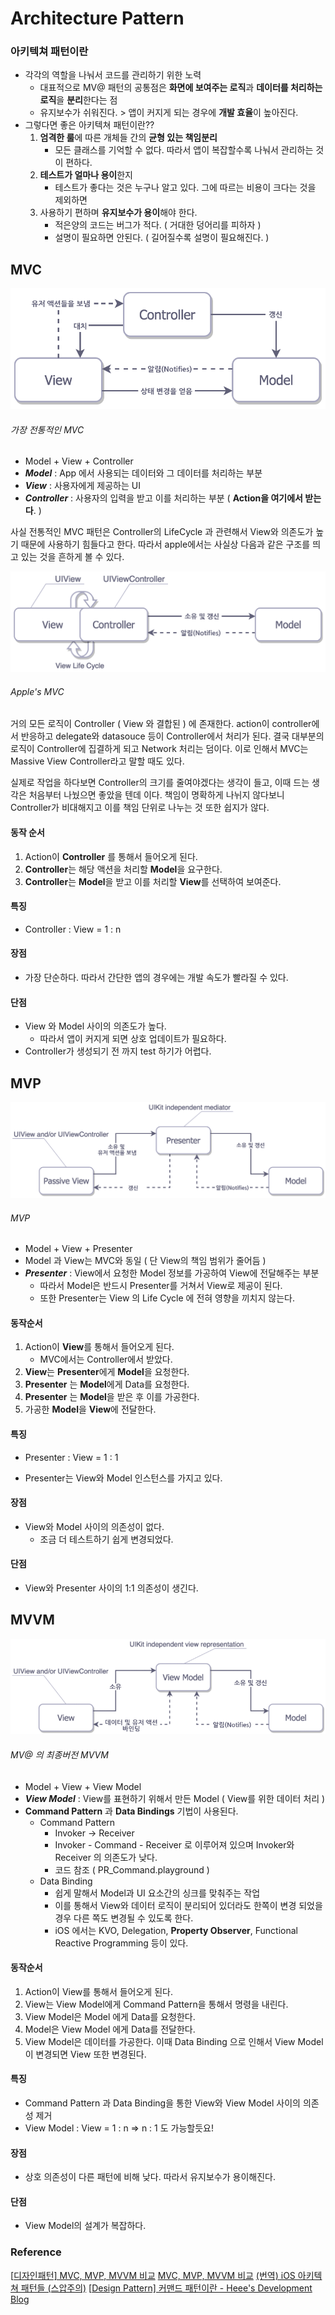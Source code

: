 # Architecture Pattern

### 아키텍쳐 패턴이란

- 각각의 역할을 나눠서 코드를 관리하기 위한 노력 
  - 대표적으로 MV@ 패턴의 공통점은 **화면에 보여주는 로직**과 **데이터를 처리하는 로직**을 **분리**한다는 점
  - 유지보수가 쉬워진다. > 앱이 커지게 되는 경우에 **개발 효율**이 높아진다. 
- 그렇다면 좋은 아키텍쳐 패턴이란??
  1. **엄격한 룰**에 따른 개체들 간의 **균형 있는 책임분리**
     - 모든 클래스를 기억할 수 없다. 따라서 앱이 복잡할수록 나눠서 관리하는 것이 편하다.
  2. **테스트가 얼마나 용이**한지
     - 테스트가 좋다는 것은 누구나 알고 있다. 그에 따르는 비용이 크다는 것을 제외하면
  3. 사용하기 편하며 **유지보수가 용이**해야 한다.
     - 적은양의 코드는 버그가 적다. ( 거대한 덩어리를 피하자 )
     - 설명이 필요하면 안된다. ( 길어질수록 설명이 필요해진다. )



## MVC

![](./imgs/mvc1.png)

###### 가장 전통적인 MVC

- Model + View + Controller
- ***Model*** : App 에서 사용되는 데이터와 그 데이터를 처리하는 부분
- ***View*** : 사용자에게 제공하는 UI
- ***Controller*** : 사용자의 입력을 받고 이를 처리하는 부분 ( **Action을 여기에서 받는다**. )



사실 전통적인 MVC 패턴은 Controller의 LifeCycle 과 관련해서 View와 의존도가 높기 때문에 사용하기 힘들다고 한다. 따라서 apple에서는 사실상 다음과 같은 구조를 띄고 있는 것을 흔하게 볼 수 있다.



![](./imgs/mvc2.png)

###### Apple's MVC

거의 모든 로직이 Controller ( View 와 결합된 ) 에 존재한다. action이 controller에서 반응하고 delegate와 datasouce 등이 Controller에서 처리가 된다. 결국 대부분의 로직이 Controller에 집결하게 되고 Network 처리는 덤이다. 이로 인해서 MVC는 Massive View Controller라고 말할 때도 있다. 

실제로 작업을 하다보면 Controller의 크기를 줄여야겠다는 생각이 들고, 이때 드는 생각은 처음부터 나눴으면 좋았을 텐데 이다. 책임이 명확하게 나뉘지 않다보니 Controller가 비대해지고 이를 책임 단위로 나누는 것 또한 쉽지가 않다.

#### 동작 순서

1. Action이 **Controller** 를 통해서 들어오게 된다.
2. **Controller**는 해당 액션을 처리할 **Model**을 요구한다.
3. **Controller**는 **Model**을 받고 이를 처리할 **View**를 선택하여 보여준다.

#### 특징

- Controller : View = 1 : n 

#### 장점

- 가장 단순하다. 따라서 간단한 앱의 경우에는 개발 속도가 빨라질 수 있다.

#### 단점 

- View 와 Model 사이의 의존도가 높다. 
  - 따라서 앱이 커지게 되면 상호 업데이트가 필요하다.
- Controller가 생성되기 전 까지 test 하기가 어렵다.



## MVP 

![](./imgs/mvp.png)

###### MVP 

- Model + View + Presenter
- Model 과 View는 MVC와 동일 ( 단 View의 책임 범위가 줄어듬 )
- ***Presenter*** : View에서 요청한 Model 정보를 가공하여 View에 전달해주는 부분 
  - 따라서 Model은 반드시 Presenter를 거쳐서 View로 제공이 된다.
  - 또한 Presenter는 View 의 Life Cycle 에 전혀 영향을 끼치지 않는다.

#### 동작순서

1. Action이 **View**를 통해서 들어오게 된다.
   - MVC에서는 Controller에서 받았다.
2. **View**는 **Presenter**에게 **Model**을 요청한다.
3. **Presenter** 는 **Model**에게 Data를 요청한다. 
4. **Presenter** 는 **Model**을 받은 후 이를 가공한다.
5. 가공한 **Model**을 **View**에 전달한다.

#### 특징

- Presenter : View = 1 : 1 

- Presenter는 View와 Model 인스턴스를 가지고 있다.

#### 장점

- View와 Model 사이의 의존성이 없다.
  - 조금 더 테스트하기 쉽게 변경되었다.

#### 단점 

- View와 Presenter 사이의 1:1 의존성이 생긴다.



## MVVM

![](./imgs/mvvm.png)

###### MV@ 의 최종버전 MVVM

- Model + View + View Model
- ***View Model*** : View를 표현하기 위해서 만든 Model ( View를 위한 데이터 처리 )
- **Command Pattern** 과 **Data Bindings** 기법이 사용된다.
  - Command Pattern
    - Invoker -> Receiver 
    - Invoker - Command - Receiver 로 이루어져 있으며 Invoker와 Receiver 의 의존도가 낮다.
    - 코드 참조 ( PR_Command.playground )
  - Data Binding
    - 쉽게 말해서 Model과 UI 요소간의 싱크를 맞춰주는 작업
    - 이를 통해서 View와 데이터 로직이 분리되어 있더라도 한쪽이 변경 되었을 경우 다른 쪽도 변경될 수 있도록 한다.
    - iOS 에서는 KVO, Delegation, **Property Observer**, Functional Reactive Programming 등이 있다. 

#### 동작순서

1. Action이 View를 통해서 들어오게 된다.
2. View는 View Model에게 Command Pattern을 통해서 명령을 내린다.
3. View Model은 Model 에게 Data를 요청한다.
4. Model은 View Model 에게 Data를 전달한다.
5. View Model은 데이터를 가공한다. 이때 Data Binding 으로 인해서 View Model이 변경되면 View 또한 변경된다.

#### 특징

- Command Pattern 과 Data Binding을 통한 View와 View Model 사이의 의존성 제거
- View Model : View = 1 : n  => n : 1 도 가능할듯요!

#### 장점

- 상호 의존성이 다른 패턴에 비해 낮다. 따라서 유지보수가 용이해진다.

#### 단점 

- View Model의 설계가 복잡하다.



### Reference

[[디자인패턴\] MVC, MVP, MVVM 비교](https://beomy.tistory.com/43)
[MVC, MVP, MVVM 비교](https://magi82.github.io/android-mvc-mvp-mvvm/)
[(번역) iOS 아키텍쳐 패턴들 (스압주의)](https://blog.canapio.com/43)
[[Design Pattern\] 커맨드 패턴이란 - Heee's Development Blog](https://gmlwjd9405.github.io/2018/07/07/command-pattern.html)